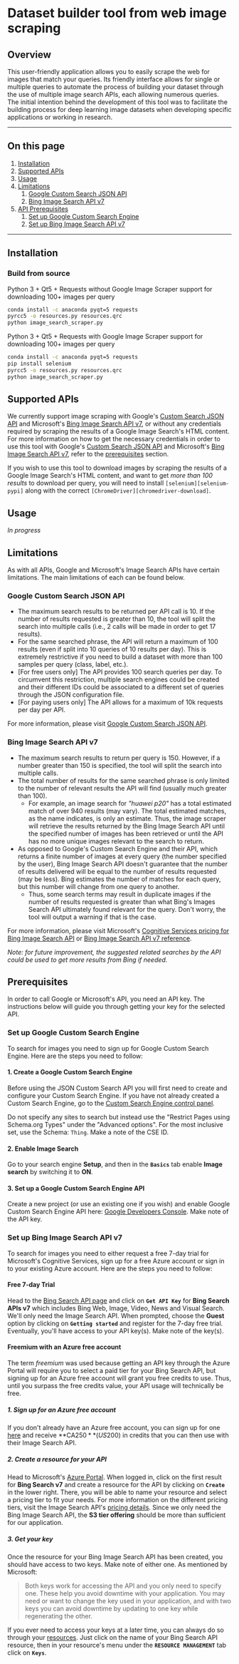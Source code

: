 # Dataset builder tool from web image scraping

## Overview

This user-friendly application allows you to easily scrape the web for images that match your queries. Its friendly interface allows for single or multiple queries to automate the process of building your dataset through the use of multiple image search APIs, each allowing numerous queries. The initial intention behind the development of this tool was to facilitate the building process for deep learning image datasets when developing specific applications or working in research.

----

## On this page

1. [Installation](#installation)
1. [Supported APIs](#supported-apis)
1. [Usage](#usage)
1. [Limitations](#limitations)
   1. [Google Custom Search JSON API](#google-custom-search-json-api)
   1. [Bing Image Search API v7](#bing-image-search-api-v7)
1. [API Prerequisites](#api-prerequisites)
   1. [Set up Google Custom Search Engine](#set-up-google-custom-search-engine)
   1. [Set up Bing Image Search API v7](#set-up-bing-image-search-api-v7)

----

## Installation

### Build from source

Python 3 + Qt5 + Requests without Google Image Scraper support for downloading 100+ images per query

```sh
conda install -c anaconda pyqt=5 requests
pyrcc5 -o resources.py resources.qrc
python image_search_scraper.py
```

Python 3 + Qt5 + Requests with Google Image Scraper support for downloading 100+ images per query

```sh
conda install -c anaconda pyqt=5 requests
pip install selenium
pyrcc5 -o resources.py resources.qrc
python image_search_scraper.py
```

## Supported APIs

We currently support image scraping with Google's [Custom Search JSON API][google-api-overview] and Microsoft's [Bing Image Search API v7][bing-image-search], or without any credentials required by scraping the results of a Google Image Search's HTML content. For more information on how to get the necessary credentials in order to use this tool with Google's [Custom Search JSON API][google-api-overview] and Microsoft's [Bing Image Search API v7][bing-image-search], refer to the [prerequisites](#api-prerequisites) section.

If you wish to use this tool to download images by scraping the results of a Google Image Search's HTML content, and want to get *more than 100 results* to download per query, you will need to install `[selenium][selenium-pypi]` along with the correct `[ChromeDriver][chromedriver-download]`.

## Usage

*In progress*

## Limitations

As with all APIs, Google and Microsoft's Image Search APIs have certain limitations. The main limitations of each can be found below.

### Google Custom Search JSON API

- The maximum search results to be returned per API call is 10. If the number of results requested is greater than 10, the tool will split the search into multiple calls (i.e., 2 calls will be made in order to get 17 results).
- For the same searched phrase, the API will return a maximum of 100 results (even if split into 10 queries of 10 results per day). This is extremely restrictive if you need to build a dataset with more than 100 samples per query (class, label, etc.).
- [For free users only] The API provides 100 search queries per day. To circumvent this restriction, multiple search engines could be created and their different IDs could be associated to a different set of queries through the JSON configuration file.
- [For paying users only] The API allows for a maximum of 10k requests per day per API.

For more information, please visit [Google Custom Search JSON API][google-api-overview].

### Bing Image Search API v7

- The maximum search results to return per query is 150. However, if a number greater than 150 is specified, the tool will split the search into multiple calls.
- The total number of results for the same searched phrase is only limited to the number of relevant results the API will find (usually much greater than 100).
   - For example, an image search for _"huawei p20"_ has a total estimated match of over 940 results (may vary). The total estimated matches, as the name indicates, is only an estimate. Thus, the image scraper will retrieve the results returned by the Bing Image Search API until the specified number of images has been retrieved or until the API has no more unique images relevant to the search to return.
- As opposed to Google's Custom Search Engine and their API, which returns a finite number of images at every query (the number specified by the user), Bing Image Search API doesn't guarantee that the number of results delivered will be equal to the number of results requested (may be less). Bing estimates the number of matches for each query, but this number will change from one query to another.
   - Thus, some search terms may result in duplicate images if the number of results requested is greater than what Bing's Images Search API ultimately found relevant for the query. Don't worry, the tool will output a warning if that is the case.

For more information, please visit Microsoft's [Cognitive Services pricing for Bing Image Search API][bing-pricing] or [Bing Image Search API v7 reference][bing-v7-ref].

*Note: for future improvement, the suggested related searches by the API could be used to get more results from Bing if needed.*
   
## Prerequisites

In order to call Google or Microsoft's API, you need an API key. The instructions below will guide you through getting your key for the selected API.

### Set up Google Custom Search Engine

To search for images you need to sign up for Google Custom Search Engine.
Here are the steps you need to follow:

#### 1. Create a Google Custom Search Engine

Before using the JSON Custom Search API you will first need to create and configure your Custom Search Engine. If you have not already created a Custom Search Engine, go to the [Custom Search Engine control panel][cse].

Do not specify any sites to search but instead use the "Restrict Pages using Schema.org Types" under the "Advanced options".
For the most inclusive set, use the Schema: `Thing`. Make a note of the CSE ID.

#### 2. Enable Image Search

Go to your search engine **Setup**, and then in the **`Basics`** tab enable **Image search** by switching it to **ON**.

#### 3. Set up a Google Custom Search Engine API

Create a new project (or use an existing one if you wish) and enable Google Custom Search Engine API here: [Google Developers Console][google-dev]. Make note of the API key.

### Set up Bing Image Search API v7

To search for images you need to either request a free 7-day trial for Microsoft's Cognitive Services, sign up for a free Azure account or sign in to your existing Azure account.
Here are the steps you need to follow:

#### Free 7-day Trial

Head to the [Bing Search API page][bing-image-search-try] and click on **`Get API Key`** for **Bing Search APIs v7** which includes Bing Web, Image, Video, News and Visual Search. We'll only need the Image Search API. When prompted, choose the **Guest** option by clicking on **`Getting started`** and register for the 7-day free trial. Eventually, you'll have access to your API key(s). Make note of the key(s).

#### Freemium with an Azure free account

The term _freemium_ was used because getting an API key through the Azure Portal will require you to select a paid tier for your Bing Search API, but signing up for an Azure free account will grant you free credits to use. Thus, until you surpass the free credits value, your API usage will technically be free.

##### 1. Sign up for an Azure free account

If you don't already have an Azure free account, you can sign up for one [here][azure-signup] and receive **CA$250** (US$200) in credits that you can then use with their Image Search API.

##### 2. Create a resource for your API

Head to Microsoft's [Azure Portal][azure-portal]. When logged in, click on the first result for **Bing Search v7** and create a resource for the API by clicking on **`Create`** in the lower right. There, you will be able to name your resource and select a pricing tier to fit your needs. For more information on the different pricing tiers, visit the Image Search API's [pricing details][bing-pricing]. Since we only need the Bing Image Search API, the **S3 tier offering** should be more than sufficient for our application. 

##### 3. Get your key

Once the resource for your Bing Image Search API has been created, you should have access to two keys. Make note of either one. As mentioned by Microsoft:

> Both keys work for accessing the API and you only need to specify one. These help you avoid downtime with your application. You may need or want to change the key used in your application, and with two keys you can avoid downtime by updating to one key while regenerating the other.

If you ever need to access your keys at a later time, you can always do so through your [resources][azure-resources]. Just click on the name of your Bing Search API resource, then in your resource's menu under the **`RESOURCE MANAGEMENT`** tab click on **`Keys`**.

<!-- Identifiers -->
[google-api-overview]:https://developers.google.com/custom-search/json-api/v1/overview
[cse]:https://cse.google.com/cse/all
[google-dev]:https://console.developers.google.com
[bing-image-search]:https://azure.microsoft.com/en-us/services/cognitive-services/bing-image-search-api/
[bing-image-search-try]:https://azure.microsoft.com/en-us/try/cognitive-services/?api=search-api-v7
[bing-pricing]:https://azure.microsoft.com/en-us/pricing/details/cognitive-services/search-api/image/
[bing-v7-ref]:https://docs.microsoft.com/en-us/rest/api/cognitiveservices/bing-images-api-v7-reference
[azure-portal]:https://portal.azure.com/#blade/Microsoft_Azure_Marketplace/GalleryFeaturedMenuItemBlade/selectedMenuItemId/home/searchQuery/bing%20image%20search/resetMenuId/
[bing-api-keys]:https://cognitive.uservoice.com/knowledgebase/articles/864783-primary-vs-secondary-keys
[azure-signup]:https://azure.microsoft.com/en-us/free/
[azure-resources]:https://portal.azure.com/#blade/HubsExtension/Resources/resourceType/Microsoft.Resources%2Fresources
[selenium-pypi]:https://pypi.org/project/selenium/
[chromedriver-download]:https://sites.google.com/a/chromium.org/chromedriver/downloads